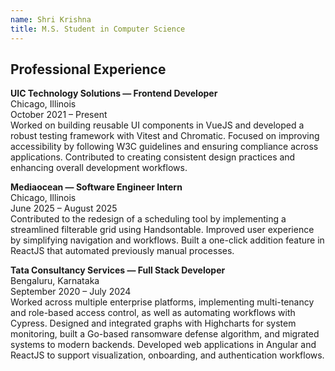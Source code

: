 ```yaml
---
name: Shri Krishna
title: M.S. Student in Computer Science
---
```


## Professional Experience

**UIC Technology Solutions — Frontend Developer**  
Chicago, Illinois  
October 2021 – Present  
Worked on building reusable UI components in VueJS and developed a robust testing framework with Vitest and Chromatic. Focused on improving accessibility by following W3C guidelines and ensuring compliance across applications. Contributed to creating consistent design practices and enhancing overall development workflows.

**Mediaocean — Software Engineer Intern**  
Chicago, Illinois  
June 2025 – August 2025  
Contributed to the redesign of a scheduling tool by implementing a streamlined filterable grid using Handsontable. Improved user experience by simplifying navigation and workflows. Built a one-click addition feature in ReactJS that automated previously manual processes.

**Tata Consultancy Services — Full Stack Developer**  
Bengaluru, Karnataka  
September 2020 – July 2024  
Worked across multiple enterprise platforms, implementing multi-tenancy and role-based access control, as well as automating workflows with Cypress. Designed and integrated graphs with Highcharts for system monitoring, built a Go-based ransomware defense algorithm, and migrated systems to modern backends. Developed web applications in Angular and ReactJS to support visualization, onboarding, and authentication workflows.

